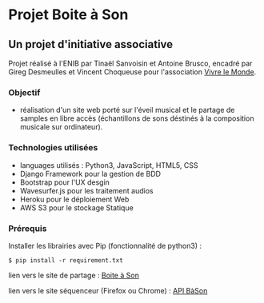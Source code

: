 # Projet Boite à Son

## Un projet d'initiative associative

Projet réalisé à l'ENIB par Tinaël Sanvoisin et Antoine Brusco, encadré par Gireg Desmeulles et Vincent Choqueuse pour l'association [Vivre le Monde](https://vivrelemonde.fr/).

### Objectif

* réalisation d'un site web porté sur l'éveil musical et le partage de samples en libre accès (échantillons de sons déstinés à la composition musicale sur ordinateur).

### Technologies utilisées

* languages utilisés : Python3, JavaScript, HTML5, CSS
* Django Framework pour la gestion de BDD
* Bootstrap pour l'UX desgin
* Wavesurfer.js pour les traitement audios
* Heroku pour le déploiement Web
* AWS S3 pour le stockage Statique

### Prérequis

Installer les librairies avec Pip (fonctionnalité de python3) :

`$ pip install -r requirement.txt`

lien vers le site de partage : [Boite à Son](https://vlm-boite-a-son.herokuapp.com/)

lien vers le site séquenceur (Firefox ou Chrome) : [API BàSon](https://sequenceur-firebase.web.app/)
